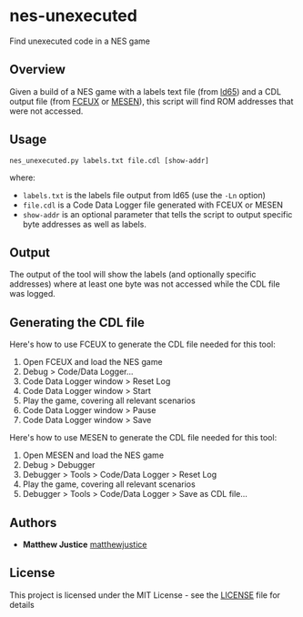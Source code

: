 # nes-unexecuted
Find unexecuted code in a NES game

## Overview

Given a build of a NES game with a labels text file (from [ld65](https://cc65.github.io/doc/ld65.html)) and a CDL output file (from [FCEUX](https://fceux.com/web/home.html) or [MESEN](https://www.mesen.ca/)), this script will find ROM addresses that were not accessed.

## Usage
```
nes_unexecuted.py labels.txt file.cdl [show-addr]
```
where:
- `labels.txt` is the labels file output from ld65 (use the `-Ln` option)
- `file.cdl` is a Code Data Logger file generated with FCEUX or MESEN
- `show-addr` is an optional parameter that tells the script to output specific byte addresses as well as labels.

## Output

The output of the tool will show the labels (and optionally specific addresses) where at least one byte was not accessed while the CDL file was logged.

## Generating the CDL file
Here's how to use FCEUX to generate the CDL file needed for this tool:
1. Open FCEUX and load the NES game
2. Debug > Code/Data Logger...
3. Code Data Logger window > Reset Log
3. Code Data Logger window > Start
4. Play the game, covering all relevant scenarios
5. Code Data Logger window > Pause
6. Code Data Logger window > Save

Here's how to use MESEN to generate the CDL file needed for this tool:
1. Open MESEN and load the NES game
2. Debug > Debugger
3. Debugger > Tools > Code/Data Logger > Reset Log
4. Play the game, covering all relevant scenarios
5.  Debugger > Tools > Code/Data Logger > Save as CDL file...


## Authors

- **Matthew Justice** [matthewjustice](https://github.com/matthewjustice)


## License

This project is licensed under the MIT License - see the [LICENSE](LICENSE) file for details
